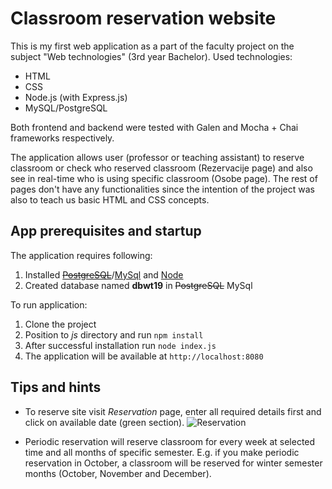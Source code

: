 
# Classroom reservation website
This is my first web application as a part of the faculty project on the subject "Web technologies" (3rd year Bachelor). Used technologies:

 - HTML 
 - CSS
 - Node.js (with Express.js)
 - MySQL/PostgreSQL 

Both frontend and backend were tested with Galen and Mocha + Chai frameworks respectively.

The application allows user (professor or teaching assistant) to reserve classroom or check who reserved classroom (Rezervacije page) and also see in real-time who is using specific classroom (Osobe page).  The rest of pages don't have any functionalities since the intention of the project was also to teach us basic HTML and CSS concepts.



 

## App prerequisites and startup
The application requires following:

 1. Installed [~~PostgreSQL~~](https://www.postgresql.org/download/)/[MySql](https://www.mysql.com/downloads/)  and [Node](https://nodejs.org/en/download/) 
 2. Created database named **dbwt19** in ~~PostgreSQL~~ MySql


To run application:
 1. Clone the project
 2. Position to *js* directory and run `npm install`
 3. After successful installation run `node index.js`
 4. The application will be available at `http://localhost:8080`
 



## Tips and hints

 - To reserve site visit *Reservation* page, enter all required details first and click on available date (green section). 
![Reservation](https://i.imgur.com/gNfuEDo.png)

- Periodic reservation will reserve classroom for every week at selected time and all months of specific semester. E.g. if you make periodic reservation in October, a classroom will be reserved for winter semester months (October, November and December).

